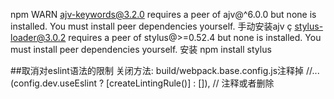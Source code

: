npm WARN ajv-keywords@3.2.0 requires a peer of ajv@^6.0.0 but none is installed. You must install peer dependencies yourself.
手动安装ajv
ç
stylus-loader@3.0.2 requires a peer of stylus@>=0.52.4 but none is installed. You must install peer dependencies yourself.
安装
npm install stylus




##取消对eslint语法的限制
关闭方法:
build/webpack.base.config.js注释掉
    //...(config.dev.useEslint ? [createLintingRule()] : []), // 注释或者删除
